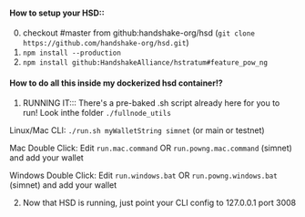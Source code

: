 #### How to setup your HSD::

0. checkout #master from github:handshake-org/hsd (`git clone https://github.com/handshake-org/hsd.git`)
1. `npm install --production`
2. `npm install github:HandshakeAlliance/hstratum#feature_pow_ng`

#### How to do all this inside my dockerized hsd container!?

1. RUNNING IT::: There's a pre-baked .sh script already here for you to run!
   Look inthe folder `./fullnode_utils`

Linux/Mac CLI:
`./run.sh myWalletString simnet` (or main or testnet)

Mac Double Click:
Edit `run.mac.command` OR `run.powng.mac.command` (simnet) and add your wallet

Windows Double Click:
Edit `run.windows.bat` OR `run.powng.windows.bat` (simnet) and add your wallet

2. Now that HSD is running, just point your CLI config to 127.0.0.1 port 3008
